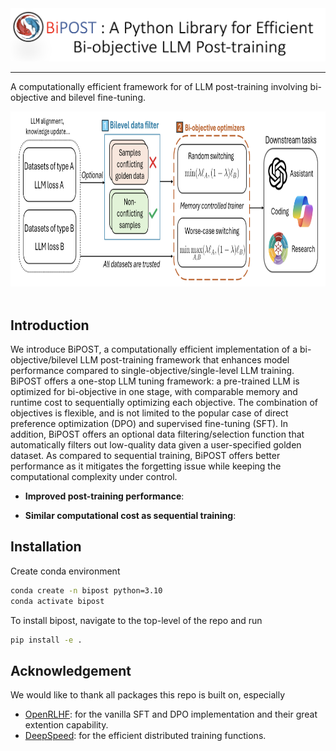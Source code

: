<div align="center">
    <img alt="BIPOST logo" src="./docs/bipost_logo.PNG" style="width: 1000px;" />
</div>

<hr>

A computationally efficient framework for of LLM post-training involving bi-objective and bilevel fine-tuning.

<div align="center">
    <img alt="BIPOST framework" src="./docs/bipost_framework.PNG" style="height: 280px;" />
</div>
<br/>

## Introduction

We introduce BiPOST, a computationally efficient implementation of a bi-objective/bilevel LLM post-training framework that enhances model performance compared to single-objective/single-level LLM training. BiPOST offers a one-stop LLM tuning framework: a pre-trained LLM is optimized for bi-objective in one stage, with comparable memory and runtime cost to sequentially optimizing each objective. The combination of objectives is flexible, and is not limited to the popular case of direct preference optimization (DPO) and supervised fine-tuning (SFT). In addition, BiPOST offers an optional data filtering/selection function that automatically filters out low-quality data given a user-specified golden dataset. As compared to sequential training, BiPOST offers better performance as it mitigates the forgetting issue while keeping the computational complexity under control.


- **Improved post-training performance**: 

- **Similar computational cost as sequential training**:

## Installation

Create conda environment

```bash
conda create -n bipost python=3.10
conda activate bipost
```

To install bipost, navigate to the top-level of the repo and run
```bash
pip install -e .
```

## Acknowledgement

We would like to thank all packages this repo is built on, especially

- [OpenRLHF](https://github.com/OpenRLHF/OpenRLHF): for the vanilla SFT and DPO implementation and their great extention capability.
- [DeepSpeed](https://github.com/microsoft/DeepSpeed): for the efficient distributed training functions.
